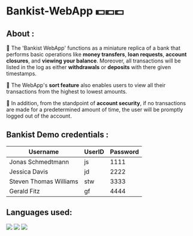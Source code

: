 # Bankist-WebApp 💵💶💷

## About :
🔴 The 'Bankist WebApp' functions as a miniature replica of a bank that performs basic operations like **money transfers**, **loan requests**, **account closures**, and **viewing your balance**. Moreover, all transactions will be listed in the log as either **withdrawals** or **deposits** with there given timestamps.

🔴 The WebApp's **sort feature** also enables users to view all their transactions from the highest to lowest amounts.

🔴 In addition, from the standpoint of **account security**, if no transactions are made for a predetermined amount of time, the user will be promptly logged out of the account.

## Bankist Demo credentials :

| Username  | UserID | Password |
| ------------- | ------------- | ------------- |
| Jonas Schmedtmann  | js  | 1111  |
| Jessica Davis  | jd  | 2222  |
| Steven Thomas Williams  | stw  | 3333  |
| Gerald Fitz  | gf  | 4444  |

 ## Languages used:
<code><img src="https://img.icons8.com/color/48/000000/html-5--v1.png"/></code>
<code><img src="https://img.icons8.com/color/48/000000/css3.png"/></code>
<code><img src="https://img.icons8.com/color/48/000000/javascript--v1.png"/></code>
#
